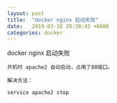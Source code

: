 ```yaml
---
layout: post
title:  "docker nginx 启动失败"
date:   2019-03-16 20:38:45 +0800
categories: docker
---
```

docker nginx 启动失败
``````
开机时 apache2 自动启动，占用了80端口。

解决方法：

service apache2 stop
``````


[jekyll-docs]: https://jekyllrb.com/docs/home
[jekyll-gh]:   https://github.com/jekyll/jekyll
[jekyll-talk]: https://talk.jekyllrb.com/
